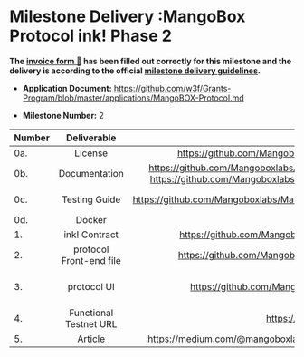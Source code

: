 # Milestone Delivery :MangoBox Protocol ink! Phase 2



**The [invoice form :pencil:](https://docs.google.com/forms/d/e/1FAIpQLSfmNYaoCgrxyhzgoKQ0ynQvnNRoTmgApz9NrMp-hd8mhIiO0A/viewform) has been filled out correctly for this milestone and the delivery is according to the official [milestone delivery guidelines](https://github.com/w3f/Grants-Program/blob/master/docs/milestone-deliverables-guidelines.md).**

* **Application Document:** https://github.com/w3f/Grants-Program/blob/master/applications/MangoBOX-Protocol.md

* **Milestone Number:**  2

| Number | Deliverable              | Link                                                         | Notes                                                        |
| ------ | :----------------------: | :----------------------------------------------------------: | ------------------------------------------------------------ |
| 0a.    | License                  |https://github.com/Mangoboxlabs/Mangoboxink/blob/main/LICENSE | Apache 2.0 |
| 0b.    | Documentation            | https://github.com/Mangoboxlabs/Mangoboxink/blob/main/Frontend/README.md https://github.com/Mangoboxlabs/Mangoboxink/blob/main/contract/README.md | Documentation  |
| 0c.    | Testing Guide            | https://github.com/Mangoboxlabs/Mangoboxink/blob/main/contract/README.md#testing| How to test contracts. |
| 0d.    | Docker         |  | Dockerfile. |
| 1.     | ink! Contract            | https://github.com/Mangoboxlabs/Mangoboxink/tree/main/contract |Contract code. |
| 2.     | protocol Front-end file | https://github.com/Mangoboxlabs/Mangoboxink/tree/main/Frontend | Front-end file. |
| 3.     | protocol UI      | https://github.com/Mangoboxlabs/Mangoboxink/tree/main/UIs | MangoBox design ui picture. |
| 4.     | Functional Testnet URL | https://app.mangobox.xyz/| Functional Testnet URL |
| 5.     | Article | https://medium.com/@mangoboxlabs/introduction-to-mongobox-5fab08bd1b57 | Article |

